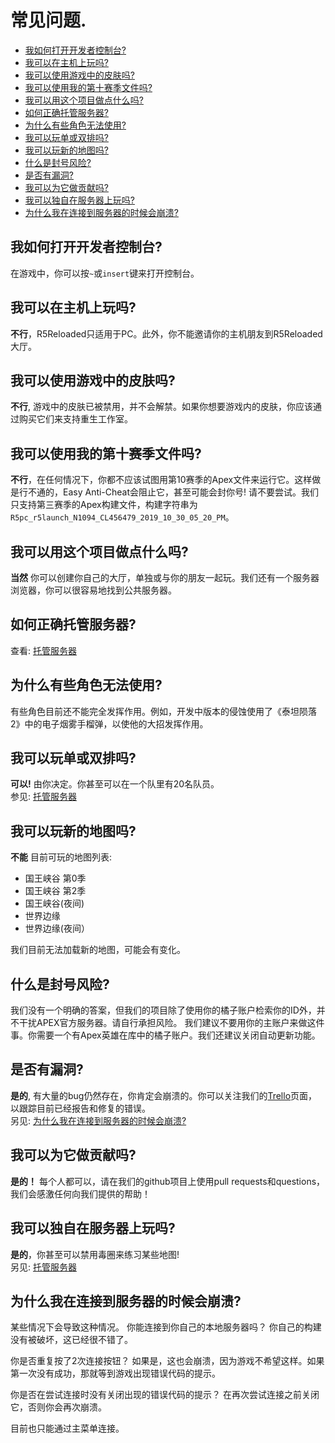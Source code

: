 # **常见问题.**

- [我如何打开开发者控制台?](#我如何打开开发者控制台)
- [我可以在主机上玩吗?](#我可以在主机上玩吗)
- [我可以使用游戏中的皮肤吗?](#我可以使用游戏中的皮肤吗)
- [我可以使用我的第十赛季文件吗?](#我可以使用我的第十赛季文件吗)
- [我可以用这个项目做点什么吗?](#我可以用这个项目做点什么吗)
- [如何正确托管服务器?](#如何正确托管服务器)
- [为什么有些角色无法使用?](#为什么有些角色无法使用)
- [我可以玩单或双排吗?](#我可以玩单或双排吗)
- [我可以玩新的地图吗?](#我可以玩新的地图吗)
- [什么是封号风险?](#什么是封号风险)
- [是否有漏洞?](#是否有漏洞)
- [我可以为它做贡献吗?](#我可以为它做贡献吗)
- [我可以独自在服务器上玩吗?](#我可以独自在服务器上玩吗)
- [为什么我在连接到服务器的时候会崩溃?](#为什么我在连接到服务器的时候会崩溃)

## 我如何打开开发者控制台?
在游戏中，你可以按`~`或`insert`键来打开控制台。

## 我可以在主机上玩吗?
**不行**，R5Reloaded只适用于PC。此外，你不能邀请你的主机朋友到R5Reloaded大厅。

## 我可以使用游戏中的皮肤吗?
**不行**, 游戏中的皮肤已被禁用，并不会解禁。如果你想要游戏内的皮肤，你应该通过购买它们来支持重生工作室。

## 我可以使用我的第十赛季文件吗?
**不行**，在任何情况下，你都不应该试图用第10赛季的Apex文件来运行它。这样做是行不通的，Easy Anti-Cheat会阻止它，甚至可能会封你号! 请不要尝试。我们只支持第三赛季的Apex构建文件，构建字符串为`R5pc_r5launch_N1094_CL456479_2019_10_30_05_20_PM`。

## 我可以用这个项目做点什么吗?
**当然** 你可以创建你自己的大厅，单独或与你的朋友一起玩。我们还有一个服务器浏览器，你可以很容易地找到公共服务器。
## 如何正确托管服务器?
查看: [托管服务器](servers/hosting)

## 为什么有些角色无法使用?
有些角色目前还不能完全发挥作用。例如，开发中版本的侵蚀使用了《泰坦陨落2》中的电子烟雾手榴弹，以使他的大招发挥作用。

## 我可以玩单或双排吗?
**可以!** 由你决定。你甚至可以在一个队里有20名队员。
<br/>参见: [托管服务器](servers/hosting)

## 我可以玩新的地图吗?
**不能** 目前可玩的地图列表:
- 国王峡谷 第0季
- 国王峡谷 第2季
- 国王峡谷(夜间)
- 世界边缘
- 世界边缘(夜间）

我们目前无法加载新的地图，可能会有变化。

## 什么是封号风险?
我们没有一个明确的答案，但我们的项目除了使用你的橘子账户检索你的ID外，并不干扰APEX官方服务器。请自行承担风险。
我们建议不要用你的主账户来做这件事。你需要一个有Apex英雄在库中的橘子账户。我们还建议关闭自动更新功能。

## 是否有漏洞?
**是的**, 有大量的bug仍然存在，你肯定会崩溃的。你可以关注我们的[Trello](https://trello.com/b/ymr4R3j9/apexmod-s3n1094)页面，以跟踪目前已经报告和修复的错误。
<br/>另见: [为什么我在连接到服务器的时候会崩溃?](#为什么我在连接到服务器的时候会崩溃)

## 我可以为它做贡献吗?
**是的！** 每个人都可以，请在我们的github项目上使用pull requests和questions，我们会感激任何向我们提供的帮助！

## 我可以独自在服务器上玩吗?
**是的**，你甚至可以禁用毒圈来练习某些地图!
<br/>另见: [托管服务器](servers/hosting)

## 为什么我在连接到服务器的时候会崩溃?
某些情况下会导致这种情况。
你能连接到你自己的本地服务器吗？
你自己的构建没有被破坏，这已经很不错了。

你是否重复按了2次连接按钮？
如果是，这也会崩溃，因为游戏不希望这样。如果第一次没有成功，那就等到游戏出现错误代码的提示。

你是否在尝试连接时没有关闭出现的错误代码的提示？
在再次尝试连接之前关闭它，否则你会再次崩溃。

目前也只能通过主菜单连接。

